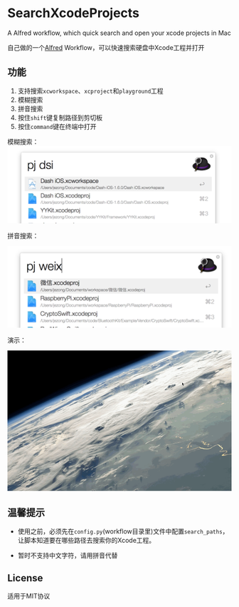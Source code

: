 # SearchXcodeProjects
A Alfred workflow, which quick search and open your xcode projects in Mac

自己做的一个[Alfred](https://www.alfredapp.com/) Workflow，可以快速搜索硬盘中Xcode工程并打开

## 功能

1. 支持搜索`xcworkspace`、`xcproject`和`playground`工程
1. 模糊搜索
2. 拼音搜索
3. 按住`shift`键复制路径到剪切板
4. 按住`command`键在终端中打开


模糊搜索：
![模糊搜索](fuzzy_search.png)

拼音搜索：

![拼音搜索](pinyin_input.png)

演示：

![演示](captrue.gif)

## 温馨提示
* 使用之前，必须先在`config.py`(workflow目录里)文件中配置`search_paths`，让脚本知道要在哪些路径去搜索你的Xcode工程。

* 暂时不支持中文字符，请用拼音代替

## License
适用于MIT协议